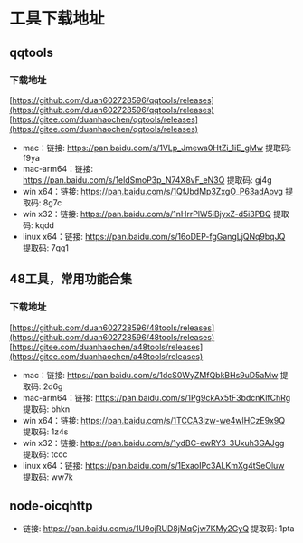 # 工具下载地址

## qqtools

### 下载地址
[https://github.com/duan602728596/qqtools/releases](https://github.com/duan602728596/qqtools/releases)   
[https://gitee.com/duanhaochen/qqtools/releases](https://gitee.com/duanhaochen/qqtools/releases)
* mac：链接: https://pan.baidu.com/s/1VLp_Jmewa0HtZi_1iE_gMw 提取码: f9ya
* mac-arm64：链接: https://pan.baidu.com/s/1eldSmoP3p_N74X8vF_eN3Q 提取码: gj4g
* win x64：链接: https://pan.baidu.com/s/1QfJbdMp3ZxgO_P63adAovg 提取码: 8g7c
* win x32：链接: https://pan.baidu.com/s/1nHrrPlW5iBjyxZ-d5i3PBQ 提取码: kqdd
* linux x64：链接: https://pan.baidu.com/s/16oDEP-fgGangLjQNq9bqJQ 提取码: 7qq1

## 48工具，常用功能合集

### 下载地址
[https://github.com/duan602728596/48tools/releases](https://github.com/duan602728596/48tools/releases)   
[https://gitee.com/duanhaochen/a48tools/releases](https://gitee.com/duanhaochen/a48tools/releases)
* mac：链接: https://pan.baidu.com/s/1dcS0WyZMfQbkBHs9uD5aMw 提取码: 2d6g
* mac-arm64：链接: https://pan.baidu.com/s/1Pg9ckAx5tF3bdcnKlfChRg 提取码: bhkn
* win x64：链接: https://pan.baidu.com/s/1TCCA3izw-we4wlHCzE9x9Q 提取码: 1z4s
* win x32：链接: https://pan.baidu.com/s/1ydBC-ewRY3-3Uxuh3GAJgg 提取码: tccc
* linux x64：链接: https://pan.baidu.com/s/1ExaoIPc3ALKmXg4tSeOluw 提取码: ww7k

## node-oicqhttp

* 链接: https://pan.baidu.com/s/1U9ojRUD8jMqCjw7KMy2GyQ 提取码: 1pta

